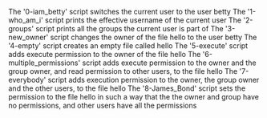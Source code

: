 The '0-iam_betty' script switches the current user to the user betty
The '1-who_am_i' script prints the effective username of the current user
The '2-groups' script prints all the groups the current user is part of
The '3-new_owner' script changes the owner of the file hello to the user betty
The '4-empty' script creates an empty file called hello
The '5-execute' script adds execute permission to the owner of the file hello
The '6-multiple_permissions' script adds execute permission to the owner and the group owner, and read permission to other users, to the file hello
The '7-everybody' script adds execution permission to the owner, the group owner and the other users, to the file hello
The '8-James_Bond' script sets the permission to the file hello in such a way that the the owner and group have no permissions, and other users have all the permissions

